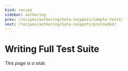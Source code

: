 ```yaml
---
kind: recipe
sidebar: authoring
prev: /recipes/authoring/kata-snippets/sample-tests/
next: /recipes/authoring/kata-snippets/preloaded/
---
```


# Writing Full Test Suite

_This page is a stub._